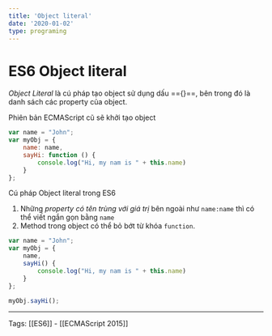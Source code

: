 ```yaml
---
title: 'Object literal'
date: '2020-01-02'
type: programing 
---
```


# ES6 Object literal

*Object Literal* là cú pháp tạo object sử dụng dấu =={}==, bên trong đó là danh sách các property của object.

Phiên bản ECMAScript cũ sẽ khởi tạo object 
```javascript
var name = "John";
var myObj = {
    name: name,
    sayHi: function () {
        console.log("Hi, my nam is " + this.name)
    }
};
```

Cú pháp Object literal trong ES6
1. Những *property có tên trùng với giá trị* bên ngoài như `name:name` thì có thể viết ngắn gọn bằng `name`
2. Method trong object có thể bỏ bớt từ khóa `function`. 
```javascript
var name = "John";
var myObj = {
    name,
    sayHi() {
        console.log("Hi, my nam is " + this.name)
    }
};

myObj.sayHi();
```

---
Tags:  [[ES6]] - [[ECMAScript 2015]] 